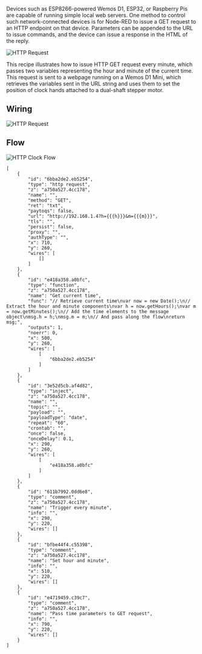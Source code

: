 Devices such as ESP8266-powered Wemos D1, ESP32, or Raspberry Pis are capable of running simple local web servers. One method to control such network-connected devices is for Node-RED to issue a GET request to an HTTP endpoint on that device. Parameters can be appended to the URL to issue commands, and the device can issue a response in the HTML of the reply.

![HTTP Request](https://github.com/playfultechnology/node-redscape/blob/master/Documentation/HTTP_request.jpg)

This recipe illustrates how to issue HTTP GET request every minute, which passes two variables representing the hour and minute of the current time. This request is sent to a webpage running on a Wemos D1 Mini, which retrieves the variables sent in the URL string and uses them to set the position of clock hands attached to a dual-shaft stepper motor.

## Wiring
![HTTP Request](https://github.com/playfultechnology/node-redscape/blob/master/Documentation/wiring/WemosD1Mini_DualShaftStepper_bb.jpg)

## Flow
![HTTP Clock Flow](https://github.com/playfultechnology/node-redscape/blob/master/Documentation/screenshots/flow_clock_HTTP.png)

```
[
    {
        "id": "6bba2de2.eb5254",
        "type": "http request",
        "z": "a750a527.4cc178",
        "name": "",
        "method": "GET",
        "ret": "txt",
        "paytoqs": false,
        "url": "http://192.168.1.4?h={{{h}}}&m={{{m}}}",
        "tls": "",
        "persist": false,
        "proxy": "",
        "authType": "",
        "x": 710,
        "y": 260,
        "wires": [
            []
        ]
    },
    {
        "id": "e418a358.a0bfc",
        "type": "function",
        "z": "a750a527.4cc178",
        "name": "Get current time",
        "func": "// Retrieve current time\nvar now = new Date();\n// Extract the hour and minute components\nvar h = now.getHours();\nvar m = now.getMinutes();\n// Add the time elements to the message object\nmsg.h = h;\nmsg.m = m;\n// And pass along the flow\nreturn msg;",
        "outputs": 1,
        "noerr": 0,
        "x": 500,
        "y": 260,
        "wires": [
            [
                "6bba2de2.eb5254"
            ]
        ]
    },
    {
        "id": "3e52d5cb.af4d82",
        "type": "inject",
        "z": "a750a527.4cc178",
        "name": "",
        "topic": "",
        "payload": "",
        "payloadType": "date",
        "repeat": "60",
        "crontab": "",
        "once": false,
        "onceDelay": 0.1,
        "x": 290,
        "y": 260,
        "wires": [
            [
                "e418a358.a0bfc"
            ]
        ]
    },
    {
        "id": "611b7992.0dd6e8",
        "type": "comment",
        "z": "a750a527.4cc178",
        "name": "Trigger every minute",
        "info": "",
        "x": 290,
        "y": 220,
        "wires": []
    },
    {
        "id": "bfbe44f4.c55398",
        "type": "comment",
        "z": "a750a527.4cc178",
        "name": "Set hour and minute",
        "info": "",
        "x": 510,
        "y": 220,
        "wires": []
    },
    {
        "id": "e4719459.c39c7",
        "type": "comment",
        "z": "a750a527.4cc178",
        "name": "Pass time parameters to GET request",
        "info": "",
        "x": 790,
        "y": 220,
        "wires": []
    }
]
```